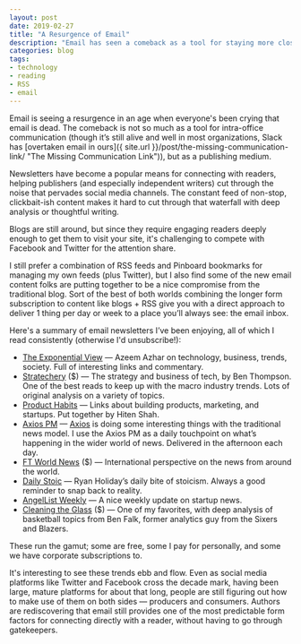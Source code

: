 ```yaml
---
layout: post
date: 2019-02-27
title: "A Resurgence of Email"
description: "Email has seen a comeback as a tool for staying more closely connected with audiences."
categories: blog
tags:
- technology
- reading
- RSS
- email
---
```


Email is seeing a resurgence in an age when everyone's been crying that email is dead. The comeback is not so much as a tool for intra-office communication (though it’s still alive and well in most organizations, Slack has [overtaken email in ours]({ site.url }}/post/the-missing-communication-link/ "The Missing Communication Link")), but as a publishing medium.

Newsletters have become a popular means for connecting with readers, helping publishers (and especially independent writers) cut through the noise that pervades social media channels. The constant feed of non-stop, clickbait-ish content makes it hard to cut through that waterfall with deep analysis or thoughtful writing.

Blogs are still around, but since they require engaging readers deeply enough to get them to visit your site, it's challenging to compete with Facebook and Twitter for the attention share.

I still prefer a combination of RSS feeds and Pinboard bookmarks for managing my own feeds (plus Twitter), but I also find some of the new email content folks are putting together to be a nice compromise from the traditional blog. Sort of the best of both worlds combining the longer form subscription to content like blogs + RSS give you with a direct approach to deliver 1 thing per day or week to a place you’ll always see: the email inbox.

Here's a summary of email newsletters I’ve been enjoying, all of which I read consistently (otherwise I'd unsubscribe!):

* [The Exponential View](http://www.exponentialview.co/ "Exponential View") — Azeem Azhar on technology, business, trends, society. Full of interesting links and commentary.
* [Stratechery](https://stratechery.com/ "Stratechery") ($) — The strategy and business of tech, by Ben Thompson. One of the best reads to keep up with the macro industry trends. Lots of original analysis on a variety of topics.
* [Product Habits](https://producthabits.com/blog/ "Product Habits") — Links about building products, marketing, and startups. Put together by Hiten Shah.
* [Axios PM](https://www.axios.com/newsletters/axios-pm "Axios PM") — [Axios](https://www.axios.com/ "Axios") is doing some interesting things with the traditional news model. I use the Axios PM as a daily touchpoint on what’s happening in the wider world of news. Delivered in the afternoon each day.
* [FT World News](https://www.ft.com/newsletters "FT World News") ($) — International perspective on the news from around the world.
* [Daily Stoic](https://app.convertkit.com/landing_pages/284508?v=6 "Daily Stoic") — Ryan Holiday’s daily bite of stoicism. Always a good reminder to snap back to reality.
* [AngelList Weekly](https://angel.co/newsletters "AngelList Weekly") — A nice weekly update on startup news.
* [Cleaning the Glass](https://cleaningtheglass.com/ "Cleaning the Glass") ($) — One of my favorites, with deep analysis of basketball topics from Ben Falk, former analytics guy from the Sixers and Blazers.

These run the gamut; some are free, some I pay for personally, and some we have corporate subscriptions to.

It's interesting to see these trends ebb and flow. Even as social media platforms like Twitter and Facebook cross the decade mark, having been large, mature platforms for about that long, people are still figuring out how to make use of them on both sides — producers and consumers. Authors are rediscovering that email still provides one of the most predictable form factors for connecting directly with a reader, without having to go through gatekeepers.
